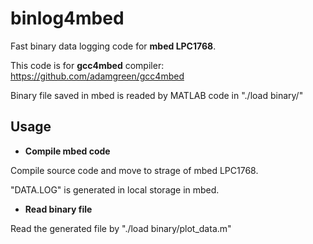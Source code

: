 # binlog4mbed
Fast binary data logging code for __mbed LPC1768__.

This code is for __gcc4mbed__ compiler: https://github.com/adamgreen/gcc4mbed

Binary file saved in mbed is readed by MATLAB code in "./load binary/"

## Usage

* __Compile mbed code__

Compile source code and move to strage of  mbed LPC1768.

"DATA.LOG" is generated in local storage in mbed.

* __Read binary file__

Read the generated file by "./load binary/plot_data.m"

